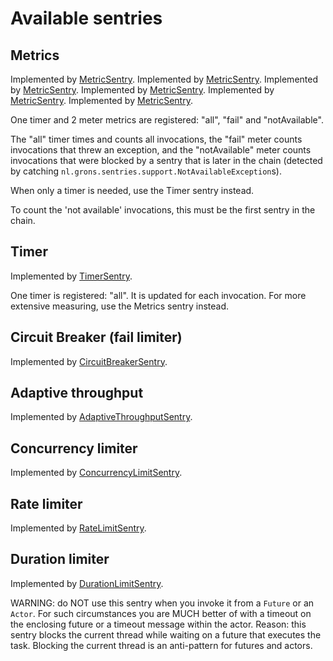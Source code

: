 # Available sentries

## Metrics

Implemented by [MetricSentry](src/main/scala/nl/grons/sentries/core/MetricSentry.scala).
Implemented by [MetricSentry](sentries/src/main/scala/nl/grons/sentries/core/MetricSentry.scala).
Implemented by [MetricSentry](erikvanoosten/sentries/src/main/scala/nl/grons/sentries/core/MetricSentry.scala).
Implemented by [MetricSentry](/src/main/scala/nl/grons/sentries/core/MetricSentry.scala).
Implemented by [MetricSentry](/sentries/src/main/scala/nl/grons/sentries/core/MetricSentry.scala).
Implemented by [MetricSentry](/erikvanoosten/sentries/src/main/scala/nl/grons/sentries/core/MetricSentry.scala).

One timer and 2 meter metrics are registered: "all", "fail" and "notAvailable".

The "all" timer times and counts all invocations, the "fail" meter counts invocations that threw an exception, and the "notAvailable" meter counts invocations that were blocked by a sentry that is later in the chain (detected by catching `nl.grons.sentries.support.NotAvailableException`s).

When only a timer is needed, use the Timer sentry instead.

To count the 'not available' invocations, this must be the first sentry in the chain.

## Timer

Implemented by [TimerSentry](src/main/scala/nl/grons/sentries/core/TimerSentry.scala).

One timer is registered: "all". It is updated for each invocation. For more extensive measuring, use the Metrics sentry instead.

## Circuit Breaker (fail limiter)

Implemented by [CircuitBreakerSentry](src/main/scala/nl/grons/sentries/core/CircuitBreakerSentry.scala).

## Adaptive throughput

Implemented by [AdaptiveThroughputSentry](src/main/scala/nl/grons/sentries/core/AdaptiveThroughputSentry.scala).

## Concurrency limiter

Implemented by [ConcurrencyLimitSentry](src/main/scala/nl/grons/sentries/core/ConcurrencyLimitSentry.scala).

## Rate limiter

Implemented by [RateLimitSentry](src/main/scala/nl/grons/sentries/core/RateLimitSentry.scala).

## Duration limiter

Implemented by [DurationLimitSentry](src/main/scala/nl/grons/sentries/core/DurationLimitSentry.scala).

WARNING: do NOT use this sentry when you invoke it from a `Future` or an `Actor`. For such circumstances you are MUCH better of with a timeout on the enclosing future or a timeout message within the actor. Reason: this sentry blocks the current thread while waiting on a future that executes the task. Blocking the current thread is an anti-pattern for futures and actors.
